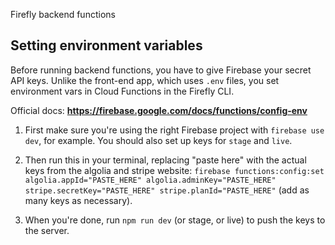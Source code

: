 Firefly backend functions

## Setting environment variables

Before running backend functions, you have to give Firebase your secret API keys. Unlike the front-end app, which uses `.env` files, you set environment vars in Cloud Functions in the Firefly CLI.

Official docs: **https://firebase.google.com/docs/functions/config-env**

1. First make sure you're using the right Firebase project with `firebase use dev`, for example. You should also set up keys for `stage` and `live`.

2. Then run this in your terminal, replacing "paste here" with the actual keys from the algolia and stripe website: `firebase functions:config:set algolia.appId="PASTE_HERE" algolia.adminKey="PASTE_HERE" stripe.secretKey="PASTE_HERE" stripe.planId="PASTE_HERE"` (add as many keys as necessary).

3. When you're done, run `npm run dev` (or stage, or live) to push the keys to the server.
